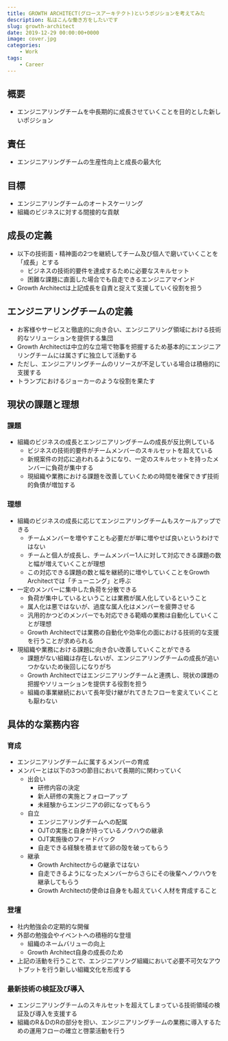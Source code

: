 ```yaml
---
title: GROWTH ARCHITECT(グロースアーキテクト)というポジションを考えてみた
description: 私はこんな働き方をしたいです
slug: growth-architect
date: 2019-12-29 00:00:00+0000
image: cover.jpg
categories:
    - Work
tags:
    - Career
---
```


## 概要
- エンジニアリングチームを中長期的に成長させていくことを目的とした新しいポジション

## 責任
- エンジニアリングチームの生産性向上と成長の最大化

## 目標
- エンジニアリングチームのオートスケーリング
- 組織のビジネスに対する間接的な貢献

## 成長の定義
- 以下の技術面・精神面の2つを継続してチーム及び個人で磨いていくことを「成長」とする
    - ビジネスの技術的要件を達成するために必要なスキルセット
    - 困難な課題に直面した場合でも自走できるエンジニアマインド
- Growth Architectは上記成長を自責と捉えて支援していく役割を担う

## エンジニアリングチームの定義
- お客様やサービスと徹底的に向き合い、エンジニアリング領域における技術的なソリューションを提供する集団
- Growth Architectは中立的な立場で物事を把握するため基本的にエンジニアリングチームには属さずに独立して活動する
- ただし、エンジニアリングチームのリソースが不足している場合は積極的に支援する
- トランプにおけるジョーカーのような役割を果たす

## 現状の課題と理想

### 課題
- 組織のビジネスの成長とエンジニアリングチームの成長が反比例している
    - ビジネスの技術的要件がチームメンバーのスキルセットを超えている
    - 新規案件の対応に追われるようになり、一定のスキルセットを持ったメンバーに負荷が集中する
    - 現組織や業務における課題を改善していくための時間を確保できず技術的負債が増加する

### 理想
- 組織のビジネスの成長に応じてエンジニアリングチームもスケールアップできる
    - チームメンバーを増やすことも必要だが単に増やせば良いというわけではない
    - チームと個人が成長し、チームメンバー1人に対して対応できる課題の数と幅が増えていくことが理想
    - この対応できる課題の数と幅を継続的に増やしていくことをGrowth Architectでは「チューニング」と呼ぶ
- 一定のメンバーに集中した負荷を分散できる
    - 負荷が集中しているということは業務が属人化しているということ
    - 属人化は悪ではないが、過度な属人化はメンバーを疲弊させる
    - 汎用的かつどのメンバーでも対応できる範疇の業務は自動化していくことが理想
    - Growth Architectでは業務の自動化や効率化の面における技術的な支援を行うことが求められる
- 現組織や業務における課題に向き合い改善していくことができる
    - 課題がない組織は存在しないが、エンジニアリングチームの成長が追いつかないため後回しになりがち
    - Growth Architectではエンジニアリングチームと連携し、現状の課題の把握やソリューションを提供する役割を担う
    - 組織の事業継続において長年受け継がれてきたフローを変えていくことも厭わない

## 具体的な業務内容

### 育成
- エンジニアリングチームに属するメンバーの育成
- メンバーとは以下の3つの節目において長期的に関わっていく
    - 出会い
        - 研修内容の決定
        - 新人研修の実施とフォローアップ
        - 未経験からエンジニアの卵になってもらう
    - 自立
        - エンジニアリングチームへの配属
        - OJTの実施と自身が持っているノウハウの継承
        - OJT実施後のフィードバック
        - 自走できる経験を積ませて卵の殻を破ってもらう
    - 継承
        - Growth Architectからの継承ではない
        - 自走できるようになったメンバーからさらにその後輩へノウハウを継承してもらう
        - Growth Architectの使命は自身をも超えていく人材を育成すること

### 登壇
- 社内勉強会の定期的な開催
- 外部の勉強会やイベントへの積極的な登壇
    - 組織のネームバリューの向上
    - Growth Architect自身の成長のため
- 上記の活動を行うことで、エンジニアリング組織において必要不可欠なアウトプットを行う新しい組織文化を形成する

### 最新技術の検証及び導入
- エンジニアリングチームのスキルセットを超えてしまっている技術領域の検証及び導入を支援する
- 組織のR＆DのRの部分を担い、エンジニアリングチームの業務に導入するための運用フローの確立と啓蒙活動を行う
